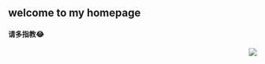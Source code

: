 ## welcome to my homepage
#### 请多指教😂
<img align="right" src="https://github-readme-stats.vercel.app/api?username=WangDanPeng&show_icons=true">
